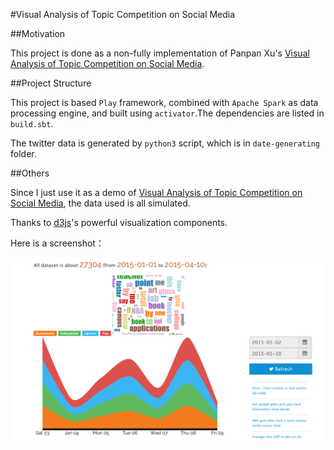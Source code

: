 #Visual Analysis of Topic Competition on Social Media

##Motivation

This project is done as a non-fully implementation of Panpan Xu's [Visual Analysis of Topic Competition on Social Media](http://ieeexplore.ieee.org/xpls/abs_all.jsp?arnumber=6634134).

##Project Structure

This project is based `Play` framework, combined with `Apache Spark` as data processing engine, and built using `activator`.The dependencies are listed in `build.sbt`.

The twitter data is generated by `python3` script, which is in `date-generating` folder.

##Others

Since I just use it as a demo of [Visual Analysis of Topic Competition on Social Media](http://ieeexplore.ieee.org/xpls/abs_all.jsp?arnumber=6634134), the data used is all simulated.

Thanks to [d3js](http://d3js.org/)'s powerful visualization components.

Here is a screenshot：

![screenshot](public/images/screenshot.png)
